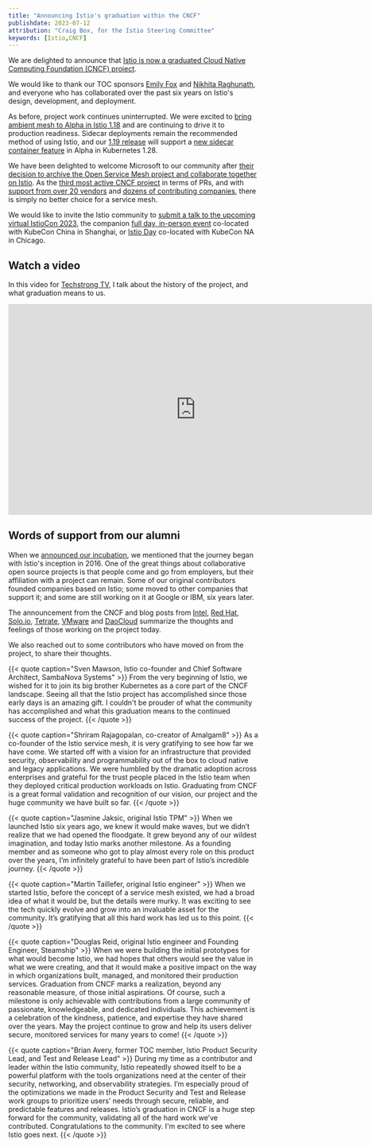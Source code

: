 ```yaml
---
title: "Announcing Istio's graduation within the CNCF"
publishdate: 2023-07-12
attribution: "Craig Box, for the Istio Steering Committee"
keywords: [Istio,CNCF]
---
```


We are delighted to announce that [Istio is now a graduated Cloud Native Computing Foundation (CNCF) project](https://www.cncf.io/announcements/2023/07/12/cloud-native-computing-foundation-reaffirms-istio-maturity-with-project-graduation/).

We would like to thank our TOC sponsors [Emily Fox](https://www.cncf.io/people/technical-oversight-committee/?p=emily-fox) and [Nikhita Raghunath](https://www.cncf.io/people/technical-oversight-committee/?p=nikhita-raghunath), and everyone who has collaborated over the past six years on Istio's design, development, and deployment.

As before, project work continues uninterrupted. We were excited to [bring ambient mesh to Alpha in Istio 1.18](/pt-br/news/releases/1.18.x/announcing-1.18/#ambient-mesh) and are continuing to drive it to production readiness. Sidecar deployments remain the recommended method of using Istio, and our [1.19 release](https://github.com/istio/istio/wiki/Istio-Release-1.19) will support a [new sidecar container feature](https://github.com/kubernetes/kubernetes/pull/116429) in Alpha in Kubernetes 1.28.

We have been delighted to welcome Microsoft to our community after [their decision to archive the Open Service Mesh project and collaborate together on Istio](https://openservicemesh.io/blog/osm-project-update/). As the [third most active CNCF project](https://all.devstats.cncf.io/d/53/projects-health-table?orgId=1) in terms of PRs, and with [support from over 20 vendors](/pt-br/about/ecosystem/) and [dozens of contributing companies](https://istio.devstats.cncf.io/d/5/companies-table?orgId=1&var-period_name=Last%20year&var-metric=prs), there is simply no better choice for a service mesh.

We would like to invite the Istio community to [submit a talk to the upcoming virtual IstioCon 2023](https://sessionize.com/istiocon-2023), the companion [full day, in-person event](https://www.lfasiallc.com/kubecon-cloudnativecon-open-source-summit-china/co-located-events/istiocon-call-for-proposals-cn/#preparing-to-submit-your-proposal-cn) co-located with KubeCon China in Shanghai, or [Istio Day](https://events.linuxfoundation.org/kubecon-cloudnativecon-north-america/co-located-events/istio-day/#call-for-proposals) co-located with KubeCon NA in Chicago.

## Watch a video

In this video for [Techstrong TV](https://techstrong.tv/), I talk about the history of the project, and what graduation means to us.

<iframe width="754" height="424" src="https://player.vimeo.com/video/844586107" title="Vimeo video player" frameborder="0" allow="accelerometer; autoplay; clipboard-write; encrypted-media; gyroscope; picture-in-picture" allowfullscreen></iframe>

## Words of support from our alumni

When we [announced our incubation](/pt-br/blog/2022/istio-accepted-into-cncf/), we mentioned that the journey began with Istio's inception in 2016. One of the great things about collaborative open source projects is that people come and go from employers, but their affiliation with a project can remain. Some of our original contributors founded companies based on Istio; some moved to other companies that support it; and some are still working on it at Google or IBM, six years later.

The announcement from the CNCF and blog posts from [Intel](https://community.intel.com/t5/Blogs/Tech-Innovation/open-intel/How-Intel-s-Contributions-Can-Boost-Istio-Service-Mesh/post/1503821), [Red Hat](https://cloud.redhat.com/blog/red-hat-congratulates-istio-on-graduating-at-the-cncf), [Solo.io](https://www.solo.io/blog/istio-graduates-cncf), [Tetrate](https://tetrate.io/blog/istio-service-mesh-graduates-cncf/), [VMware](https://tanzu.vmware.com/content/blog/vmware-celebrates-istio-s-graduation-to-cncf) and [DaoCloud](https://blog.daocloud.io/8970.html) summarize the thoughts and feelings of those working on the project today.

We also reached out to some contributors who have moved on from the project, to share their thoughts.

{{< quote caption="Sven Mawson, Istio co-founder and Chief Software Architect, SambaNova Systems" >}}
From the very beginning of Istio, we wished for it to join its big brother Kubernetes as a core part of the CNCF landscape. Seeing all that the Istio project has accomplished since those early days is an amazing gift. I couldn't be prouder of what the community has accomplished and what this graduation means to the continued success of the project.
{{< /quote >}}

{{< quote caption="Shriram Rajagopalan, co-creator of Amalgam8" >}}
As a co-founder of the Istio service mesh, it is very gratifying to see how far we have come. We started off with a vision for an infrastructure that provided security, observability and programmability out of the box to cloud native and legacy applications. We were humbled by the dramatic adoption across enterprises and grateful for the trust people placed in the Istio team when they deployed critical production workloads on Istio. Graduating from CNCF is a great formal validation and recognition of our vision, our project and the huge community we have built so far.
{{< /quote >}}

{{< quote caption="Jasmine Jaksic, original Istio TPM" >}}
When we launched Istio six years ago, we knew it would make waves, but we didn’t realize that we had opened the floodgate. It grew beyond any of our wildest imagination, and today Istio marks another milestone. As a founding member and as someone who got to play almost every role on this product over the years, I’m infinitely grateful to have been part of Istio’s incredible journey.
{{< /quote >}}

{{< quote caption="Martin Taillefer, original Istio engineer" >}}
When we started Istio, before the concept of a service mesh existed, we had a broad idea of what it would be, but the details were murky. It was exciting to see the tech quickly evolve and grow into an invaluable asset for the community. It’s gratifying that all this hard work has led us to this point.
{{< /quote >}}

{{< quote caption="Douglas Reid, original Istio engineer and Founding Engineer, Steamship" >}}
When we were building the initial prototypes for what would become Istio, we had hopes that others would see the value in what we were creating, and that it would make a positive impact on the way in which organizations built, managed, and monitored their production services. Graduation from CNCF marks a realization, beyond any reasonable measure, of those initial aspirations. Of course, such a milestone is only achievable with contributions from a large community of passionate, knowledgeable, and dedicated individuals. This achievement is a celebration of the kindness, patience, and expertise they have shared over the years. May the project continue to grow and help its users deliver secure, monitored services for many years to come!
{{< /quote >}}

{{< quote caption="Brian Avery, former TOC member, Istio Product Security Lead, and Test and Release Lead" >}}
During my time as a contributor and leader within the Istio community, Istio repeatedly showed itself to be a powerful platform with the tools organizations need at the center of their security, networking, and observability strategies. I’m especially proud of the optimizations we made in the Product Security and Test and Release work groups to prioritize users’ needs through secure, reliable, and predictable features and releases. Istio’s graduation in CNCF is a huge step forward for the community, validating all of the hard work we’ve contributed. Congratulations to the community. I'm excited to see where Istio goes next.
{{< /quote >}}
